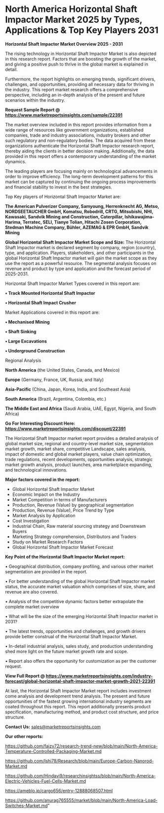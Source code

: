 # North America Horizontal Shaft Impactor Market 2025 by Types, Applications & Top Key Players 2031

<Strong> Horizontal Shaft Impactor Market Overview 2025 - 2031</strong>

The rising technology in Horizontal Shaft Impactor Market is also depicted in this research report. Factors that are boosting the growth of the market, and giving a positive push to thrive in the global market is explained in detail.

Furthermore, the report highlights on emerging trends, significant drivers, challenges, and opportunities, providing all necessary data for thriving in the industry. This report market research offers a comprehensive perspective, including an in-depth analysis of the present and future scenarios within the industry.

<strong>Request Sample Report @ <a href=https://www.marketreportsinsights.com/sample/22391>https://www.marketreportsinsights.com/sample/22391</a></strong>

The market overview included in this report provides information from a wide range of resources like government organizations, established companies, trade and industry associations, industry brokers and other such regulatory and non-regulatory bodies. The data acquired from these organizations authenticate the Horizontal Shaft Impactor research report, thereby aiding the clients in better decision making. Additionally, the data provided in this report offers a contemporary understanding of the market dynamics.

The leading players are focusing mainly on technological advancements in order to improve efficiency. The long-term development patterns for this market can be captured by continuing the ongoing process improvements and financial stability to invest in the best strategies.

Top Key players of Horizontal Shaft Impactor Market are:

<strong>The American Pulverizer Company, Samyoung, Herrenknecht AG, Metso, NORDSEETAUCHER GmbH, Komatsu, Robodrill, CRTG, Mitsubishi, NHI, Kawasaki, Sandvik Mining and Construction, Caterpillar, Ishikawajima-Harima, Terratec, SELI, Tianye Tolian, Hitachi Zosen Corporation, Stedman Machine Company, Bühler, AZEMAG & EPR GmbH, Sandvik Mining</strong>

<strong><b>Global Horizontal Shaft Impactor Market Scope and Size:</b></strong>
The Horizontal Shaft Impactor market is declared segment by company, region (country), type, and application. Players, stakeholders, and other participants in the global Horizontal Shaft Impactor market will gain the market scope as they use the report as a powerful resource. The segmental analysis focuses on revenue and product by type and application and the forecast period of 2025-2031.

Horizontal Shaft Impactor Market Types covered in this report are:

<strong>• Track Mounted Horizontal Shaft Impactor

• Horizontal Shaft Impact Crusher</strong>

Market Applications covered in this report are:

<strong>• Mechanised Mining

• Shaft Sinking

• Large Excavations

• Underground Construction</strong> 

Regional Analysis

<strong>North America</strong> (the United States, Canada, and Mexico)

<strong>Europe</strong> (Germany, France, UK, Russia, and Italy)

<strong>Asia-Pacific</strong> (China, Japan, Korea, India, and Southeast Asia)

<strong>South America</strong> (Brazil, Argentina, Colombia, etc.)

<strong>The Middle East and Africa</strong> (Saudi Arabia, UAE, Egypt, Nigeria, and South Africa)

<strong>Go For Interesting Discount Here: <a href=https://www.marketreportsinsights.com/discount/22391>https://www.marketreportsinsights.com/discount/22391</a></strong>

The Horizontal Shaft Impactor market report provides a detailed analysis of global market size, regional and country-level market size, segmentation market growth, market share, competitive Landscape, sales analysis, impact of domestic and global market players, value chain optimization, trade regulations, recent developments, opportunities analysis, strategic market growth analysis, product launches, area marketplace expanding, and technological innovations.

<strong><b>Major factors covered in the report:</b></strong>
<ul>
  <li>Global Horizontal Shaft Impactor Market </li>
  <li>Economic Impact on the Industry</li>
  <li>Market Competition in terms of Manufacturers</li>
  <li>Production, Revenue (Value) by geographical segmentation</li>
  <li>Production, Revenue (Value), Price Trend by Type</li>
  <li>Market Analysis by Application</li>
  <li>Cost Investigation</li>
  <li>Industrial Chain, Raw material sourcing strategy and Downstream Buyers</li>
  <li>Marketing Strategy comprehension, Distributors and Traders</li>
  <li>Study on Market Research Factors</li>
  <li>Global Horizontal Shaft Impactor Market Forecast</li>
</ul>

<strong><b>Key Point of the Horizontal Shaft Impactor Market report:</b></strong>

• Geographical distribution, company profiling, and various other market segmentation are provided in the report.

• For better understanding of the global Horizontal Shaft Impactor market status, the accurate market valuation which comprises of size, share, and revenue are also covered.

• Analysis of the competitive dynamic factors better extrapolate the complete market overview

• What will be the size of the emerging Horizontal Shaft Impactor market in 2031?

• The latest trends, opportunities and challenges, and growth drivers provide better construal of the Horizontal Shaft Impactor Market.

• In-detail industrial analysis, sales study, and production understanding shed more light on the future market growth rate and scope.

• Report also offers the opportunity for customization as per the customer request.

<strong><b>View Full Report @ <a href=https://www.marketreportsinsights.com/industry-forecast/global-horizontal-shaft-impactor-market-growth-2021-22391>https://www.marketreportsinsights.com/industry-forecast/global-horizontal-shaft-impactor-market-growth-2021-22391</a></b></strong>


At last, the Horizontal Shaft Impactor Market report includes investment come analysis and development trend analysis. The present and future opportunities of the fastest growing international industry segments are coated throughout this report. This report additionally presents product specification, manufacturing method, and product cost structure, and price structure.

<strong>Contact Us:</strong>
sales@marketreportsinsights.com

<strong>Our other reports:</strong>

<a href=https://github.com/faizy72/research-trend-new/blob/main/North-America-Temperature-Controlled-Packaging-Market.md>https://github.com/faizy72/research-trend-new/blob/main/North-America-Temperature-Controlled-Packaging-Market.md</a>

<a href=https://github.com/Ishi78/Research/blob/main/Europe-Carbon-Nanorod-Market.md>https://github.com/Ishi78/Research/blob/main/Europe-Carbon-Nanorod-Market.md</a>

<a href=https://github.com/Hindavi9/researchinsightss/blob/main/North-America-Electric-Vehicles-Fuel-Cells-Market.md>https://github.com/Hindavi9/researchinsightss/blob/main/North-America-Electric-Vehicles-Fuel-Cells-Market.md</a>

<a href=https://ameblo.jp/cargo656/entry-12888068507.html>https://ameblo.jp/cargo656/entry-12888068507.html</a>

<a href=https://github.com/anurag765555/market/blob/main/North-America-Load-Switches-Market.md>https://github.com/anurag765555/market/blob/main/North-America-Load-Switches-Market.md</a>"
